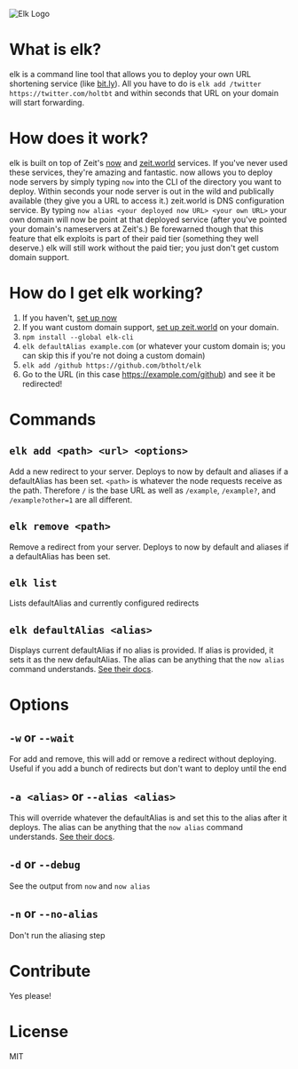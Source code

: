 ![Elk Logo](https://raw.github.com/btholt/elk-cli/master/elk-logo.png)

# What is elk?

elk is a command line tool that allows you to deploy your own URL shortening service (like [bit.ly](https://bit.ly)). All you have to do is `elk add /twitter https://twitter.com/holtbt` and within seconds that URL on your domain will start forwarding.

# How does it work?

elk is built on top of Zeit's [now](https://zeit.co/now) and [zeit.world](https://zeit.world) services. If you've never used these services, they're amazing and fantastic. now allows you to deploy node servers by simply typing `now` into the CLI of the directory you want to deploy. Within seconds your node server is out in the wild and publically available (they give you a URL to access it.) zeit.world is DNS configuration service. By typing `now alias <your deployed now URL> <your own URL>` your own domain will now be point at that deployed service (after you've pointed your domain's nameservers at Zeit's.) Be forewarned though that this feature that elk exploits is part of their paid tier (something they well deserve.) elk will still work without the paid tier; you just don't get custom domain support.

# How do I get elk working?

1. If you haven't, [set up now](https://zeit.co/now#get-started)
1. If you want custom domain support, [set up zeit.world](https://zeit.co/world) on your domain.
1. `npm install --global elk-cli`
1. `elk defaultAlias example.com` (or whatever your custom domain is; you can skip this if you're not doing a custom domain)
1. `elk add /github https://github.com/btholt/elk`
1. Go to the URL (in this case https://example.com/github) and see it be redirected!

# Commands

## `elk add <path> <url> <options>`

Add a new redirect to your server. Deploys to now by default and aliases if a defaultAlias has been set. `<path>` is whatever the node requests receive as the path. Therefore `/` is the base URL as well as `/example`, `/example?`, and `/example?other=1` are all different.

## `elk remove <path>`

Remove a redirect from your server. Deploys to now by default and aliases if a defaultAlias has been set.

## `elk list`

Lists defaultAlias and currently configured redirects

## `elk defaultAlias <alias>`

Displays current defaultAlias if no alias is provided. If alias is provided, it sets it as the new defaultAlias. The alias can be anything that the `now alias` command understands. [See their docs](https://zeit.co/world#2.-alias-your-deployments).

# Options

## `-w` or `--wait`

For add and remove, this will add or remove a redirect without deploying. Useful if you add a bunch of redirects but don't want to deploy until the end

## `-a <alias>` or `--alias <alias>`

This will override whatever the defaultAlias is and set this to the alias after it deploys. The alias can be anything that the `now alias` command understands. [See their docs](https://zeit.co/world#2.-alias-your-deployments).

## `-d` or `--debug`

See the output from `now` and `now alias`

## `-n` or `--no-alias`

Don't run the aliasing step

# Contribute

Yes please!

# License

MIT
